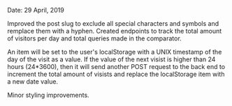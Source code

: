 Date: 29 April, 2019

Improved the post slug to exclude all special characters and symbols and remplace them with a hyphen.
Created endpoints to track the total amount of visitors per day and total queries made in the comparator.

An item will be set to the user's localStorage with a UNIX timestamp of the day of the visit as a value. If the value of the next visist is higher than 24 hours (24*3600), then it will send another POST request to the back end to increment the total amount of visists and replace the localStorage item with a new date value.

Minor styling improvements.